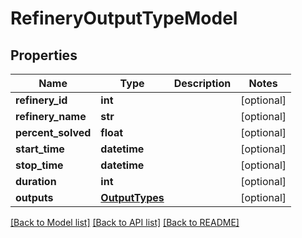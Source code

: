# RefineryOutputTypeModel

## Properties
Name | Type | Description | Notes
------------ | ------------- | ------------- | -------------
**refinery_id** | **int** |  | [optional] 
**refinery_name** | **str** |  | [optional] 
**percent_solved** | **float** |  | [optional] 
**start_time** | **datetime** |  | [optional] 
**stop_time** | **datetime** |  | [optional] 
**duration** | **int** |  | [optional] 
**outputs** | [**OutputTypes**](OutputTypes.md) |  | [optional] 

[[Back to Model list]](../README.md#documentation-for-models) [[Back to API list]](../README.md#documentation-for-api-endpoints) [[Back to README]](../README.md)

